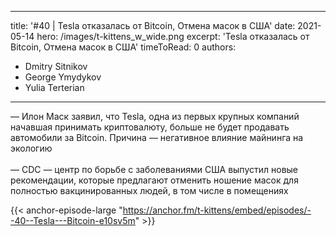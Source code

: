
---
title: '#40 | Tesla отказалась от Bitcoin, Отмена масок в США'
date: 2021-05-14
hero: /images/t-kittens_w_wide.png
excerpt: 'Tesla отказалась от Bitcoin, Отмена масок в США'
timeToRead: 0
authors:
  - Dmitry Sitnikov
  - George Ymydykov
  - Yulia Terterian
---

— Илон Маск заявил, что Tesla, одна из первых крупных компаний начавшая принимать криптовалюту, больше не будет продавать автомобили за Bitcoin. Причина — негативное влияние майнинга на экологию
<br/><br/>— CDC — центр по борьбе с заболеваниями США выпустил новые рекомендации, которые предлагают отменить ношение масок для полностью вакцинированных людей, в том числе в помещениях

{{< anchor-episode-large "https://anchor.fm/t-kittens/embed/episodes/--40--Tesla---Bitcoin-e10sv5m" >}}

